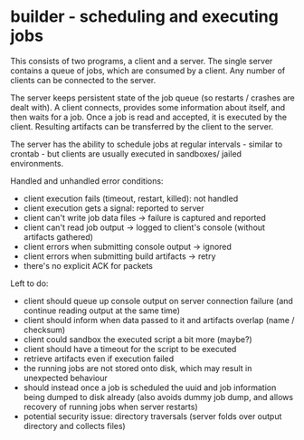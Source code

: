 # builder - scheduling and executing jobs

This consists of two programs, a client and a server. The single server
contains a queue of jobs, which are consumed by a client. Any number of
clients can be connected to the server.

The server keeps persistent state of the job queue (so restarts / crashes are
dealt with). A client connects, provides some information about itself, and
then waits for a job. Once a job is read and accepted, it is executed by the
client. Resulting artifacts can be transferred by the client to the server.

The server has the ability to schedule jobs at regular intervals - similar to
crontab - but clients are usually executed in sandboxes/ jailed environments.

Handled and unhandled error conditions:
- client execution fails (timeout, restart, killed): not handled
- client execution gets a signal: reported to server
- client can't write job data files -> failure is captured and reported
- client can't read job output -> logged to client's console (without artifacts gathered)
- client errors when submitting console output -> ignored
- client errors when submitting build artifacts -> retry
- there's no explicit ACK for packets

Left to do:
- client should queue up console output on server connection failure (and continue reading output at the same time)
- client should inform when data passed to it and artifacts overlap (name / checksum)
- client could sandbox the executed script a bit more (maybe?)
- client should have a timeout for the script to be executed
- retrieve artifacts even if execution failed
- the running jobs are not stored onto disk, which may result in unexpected behaviour
- should instead once a job is scheduled the uuid and job information being dumped to disk already (also avoids dummy job dump, and allows recovery of running jobs when server restarts)
- potential security issue: directory traversals (server folds over output directory and collects files)
